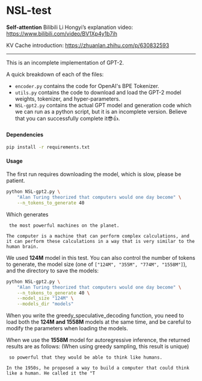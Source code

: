 # NSL-test
**Self-attention** Bilibili Li Hongyi’s explanation video: https://www.bilibili.com/video/BV1Xp4y1b7ih

KV Cache introduction: https://zhuanlan.zhihu.com/p/630832593

---

This is an incomplete implementation of GPT-2. 

A quick breakdown of each of the files:

* `encoder.py` contains the code for OpenAI's BPE Tokenizer.
* `utils.py` contains the code to download and load the GPT-2 model weights, tokenizer, and hyper-parameters.
* `NSL-gpt2.py` contains the actual GPT model and generation code which we can run as a python script, but it is an incomplete version. Believe that you can successfully complete it😎👍.

#### Dependencies
```bash
pip install -r requirements.txt
```
#### Usage

The first run requires downloading the model, which is slow, please be patient.

```bash
python NSL-gpt2.py \
    "Alan Turing theorized that computers would one day become" \
    --n_tokens_to_generate 40
```

Which generates

```
 the most powerful machines on the planet.

The computer is a machine that can perform complex calculations, and it can perform these calculations in a way that is very similar to the human brain.
```

We used **124M** model in this test. You can also control the number of tokens to generate, the model size (one of `["124M", "355M", "774M", "1558M"]`), and the directory to save the models:

```bash
python NSL-gpt2.py \
    "Alan Turing theorized that computers would one day become" \
    --n_tokens_to_generate 40 \
    --model_size "124M" \
    --models_dir "models"
```

When you write the greedy_speculative_decoding function, you need to load both the **124M and 1558M** models at the same time, and be careful to modify the parameters when loading the models.

When we use the **1558M** model for autoregressive inference, the returned results are as follows: (When using greedy sampling, this result is unique)
```
 so powerful that they would be able to think like humans.

In the 1950s, he proposed a way to build a computer that could think like a human. He called it the "T
```